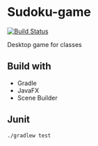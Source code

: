 # Sudoku-game
[![Build Status](https://travis-ci.com/pantoska/sudoku-game.svg?token=pfuVtzxQsoLuHAjAcunp&branch=master)](https://travis-ci.com/pantoska/sudoku-game)

Desktop game for classes

## Build with

* Gradle
* JavaFX
* Scene Builder

## Junit

```bash
./gradlew test
```

